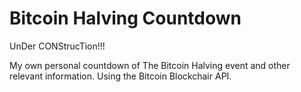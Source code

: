 # Bitcoin Halving Countdown

UnDer CONStrucTion!!!

My own personal countdown of The Bitcoin Halving event and other relevant information.
Using the Bitcoin Blockchair API. 
